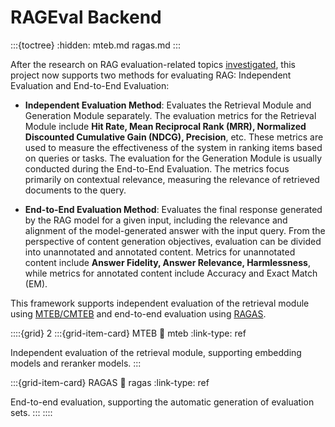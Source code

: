 # RAGEval Backend
:::{toctree}
:hidden:
mteb.md
ragas.md
:::

After the research on RAG evaluation-related topics [investigated](../../blog/RAG/RAG_Evaluation.md), this project now supports two methods for evaluating RAG: Independent Evaluation and End-to-End Evaluation:

- **Independent Evaluation Method**: Evaluates the Retrieval Module and Generation Module separately. The evaluation metrics for the Retrieval Module include **Hit Rate, Mean Reciprocal Rank (MRR), Normalized Discounted Cumulative Gain (NDCG), Precision**, etc. These metrics are used to measure the effectiveness of the system in ranking items based on queries or tasks. The evaluation for the Generation Module is usually conducted during the End-to-End Evaluation. The metrics focus primarily on contextual relevance, measuring the relevance of retrieved documents to the query.

- **End-to-End Evaluation Method**: Evaluates the final response generated by the RAG model for a given input, including the relevance and alignment of the model-generated answer with the input query. From the perspective of content generation objectives, evaluation can be divided into unannotated and annotated content. Metrics for unannotated content include **Answer Fidelity, Answer Relevance, Harmlessness**, while metrics for annotated content include Accuracy and Exact Match (EM).

This framework supports independent evaluation of the retrieval module using [MTEB/CMTEB](mteb.md) and end-to-end evaluation using [RAGAS](ragas.md).


::::{grid} 2
:::{grid-item-card}  MTEB
:link: mteb
:link-type: ref

Independent evaluation of the retrieval module, supporting embedding models and reranker models.
:::

:::{grid-item-card}  RAGAS
:link: ragas
:link-type: ref

End-to-end evaluation, supporting the automatic generation of evaluation sets.
:::
::::